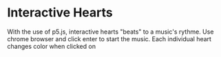# Interactive Hearts
With the use of p5.js, interactive hearts "beats" to a music's rythme.
Use chrome browser and click enter to start the music. 
Each individual heart changes color when clicked on
